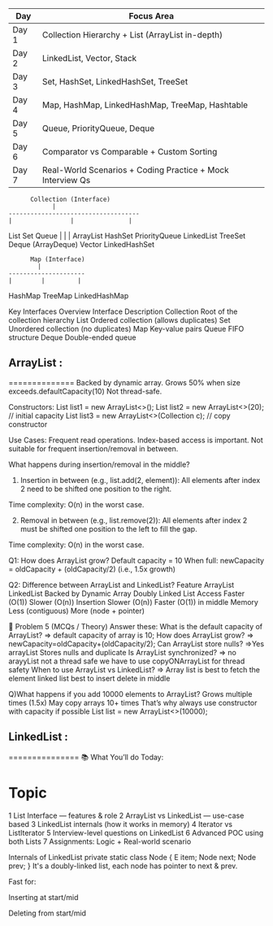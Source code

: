 | **Day** | **Focus Area**                                             |
|---------|------------------------------------------------------------|
| Day 1   | Collection Hierarchy + List (ArrayList in-depth)           |
| Day 2   | LinkedList, Vector, Stack                                  |
| Day 3   | Set, HashSet, LinkedHashSet, TreeSet                       |
| Day 4   | Map, HashMap, LinkedHashMap, TreeMap, Hashtable            |
| Day 5   | Queue, PriorityQueue, Deque                                |
| Day 6   | Comparator vs Comparable + Custom Sorting                  |
| Day 7   | Real-World Scenarios + Coding Practice + Mock Interview Qs |

          Collection (Interface)
                |
    ------------------------------------
    |                |               |
 List                Set             Queue
   |                  |                |
ArrayList          HashSet        PriorityQueue
LinkedList         TreeSet        Deque (ArrayDeque)
Vector LinkedHashSet

          Map (Interface)
            |
    ---------------------
    |        |         |
HashMap TreeMap LinkedHashMap

Key Interfaces Overview
Interface Description
Collection Root of the collection hierarchy
List Ordered collection (allows duplicates)
Set Unordered collection (no duplicates)
Map Key-value pairs
Queue FIFO structure
Deque Double-ended queue

## ArrayList :
==============
Backed by dynamic array.
Grows 50% when size exceeds.defaultCapacity(10)
Not thread-safe.

Constructors:
List<String> list1 = new ArrayList<>();
List<Integer> list2 = new ArrayList<>(20); // initial capacity
List<String> list3 = new ArrayList<>(Collection c); // copy constructor

Use Cases:
Frequent read operations.
Index-based access is important.
Not suitable for frequent insertion/removal in between.

What happens during insertion/removal in the middle?

1. Insertion in between (e.g., list.add(2, element)):
   All elements after index 2 need to be shifted one position to the right.

Time complexity: O(n) in the worst case.

2. Removal in between (e.g., list.remove(2)):
   All elements after index 2 must be shifted one position to the left to fill the gap.

Time complexity: O(n) in the worst case.

 Q1: How does ArrayList grow?
Default capacity = 10
When full: newCapacity = oldCapacity + (oldCapacity/2) (i.e., 1.5x growth)

 Q2: Difference between ArrayList and LinkedList?
Feature	    ArrayList	       LinkedList
Backed by	Dynamic Array	   Doubly Linked List
Access   	Faster (O(1))	   Slower (O(n))
Insertion	Slower (O(n))	   Faster (O(1)) in middle
Memory	    Less (contiguous)  More (node + pointer)

🔹 Problem 5 (MCQs / Theory)
Answer these:
What is the default capacity of ArrayList?
=> default capacity of array is 10;
How does ArrayList grow?
=> newCapacity=oldCapacity+(oldCapacity/2);
Can ArrayList store nulls?
=>Yes arrayList Stores nulls and duplicate
Is ArrayList synchronized?
=> no arayyList  not a thread safe we have to use copyONArrayList for thread safety
When to use ArrayList vs LinkedList?
=> Array list is best to fetch the element linked list best to insert delete in middle 

Q)What happens if you add 10000 elements to ArrayList?
Grows multiple times (1.5x)
May copy arrays 10+ times
That’s why always use constructor with capacity if possible
List<Integer> list = new ArrayList<>(10000);

## LinkedList :
===============
📚 What You’ll do Today:
#	Topic
1	List Interface — features & role
2	ArrayList vs LinkedList — use-case based
3	LinkedList internals (how it works in memory)
4	Iterator vs ListIterator
5	Interview-level questions on LinkedList
6	Advanced POC using both Lists
7	Assignments: Logic + Real-world scenario


Internals of LinkedList
private static class Node<E> {
E item;
Node<E> next;
Node<E> prev;
}
It's a doubly-linked list, each node has pointer to next & prev.

Fast for:

Inserting at start/mid

Deleting from start/mid


